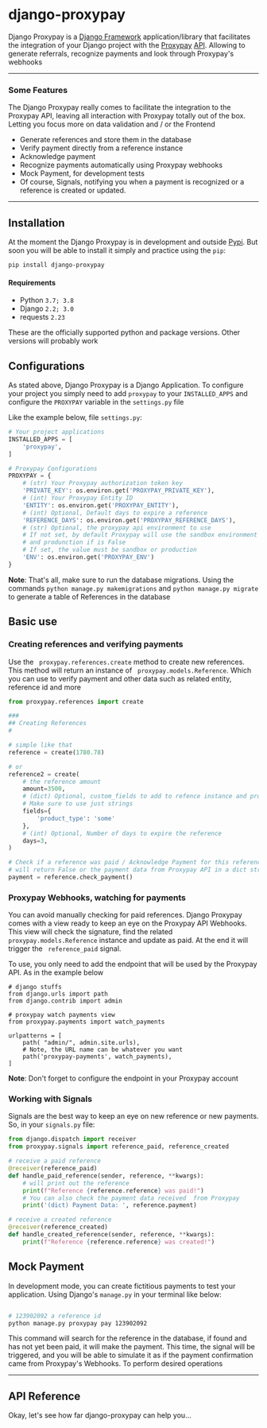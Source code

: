 django-proxypay
=================

Django Proxypay is a [Django Framework](https://www.djangoproject.com/) application/library that facilitates the integration of your Django project with the [Proxypay](https://proxypay.co.ao/) [API](https://developer.proxypay.co.ao/v2/). Allowing to generate referrals, recognize payments and look through Proxypay's webhooks

----------------------------------------------------------------------------------

### Some Features

The Django Proxypay really comes to facilitate the integration to the Proxypay API, leaving all interaction with Proxypay totally out of the box. Letting you focus more on data validation and / or the Frontend

* Generate references and store them in the database
* Verify payment directly from a reference instance
* Acknowledge payment
* Recognize payments automatically using Proxypay webhooks
* Mock Payment, for development tests
* Of course, Signals, notifying you when a payment is recognized or a reference is created or updated.

------------------------------------------------------------------------------------------------------------------

## Installation

At the moment the Django Proxypay is in development and outside [Pypi](https://pypi.org/). But soon you will be able to install it simply and practice using the ``pip``:

    pip install django-proxypay

#### Requirements

* Python ``3.7; 3.8``
* Django ``2.2; 3.0``
* requests ``2.23``

These are the officially supported python and package versions. Other versions will probably work

## Configurations

As stated above, Django Proxypay is a Django Application. To configure your project you simply need to add ``proxypay`` to your ``INSTALLED_APPS`` and configure the ``PROXYPAY`` variable in the ``settings.py`` file

Like the example below, file ``settings.py``:

```python
# Your project applications
INSTALLED_APPS = [
    'proxypay',
]

# Proxypay Configurations
PROXYPAY = {
    # (str) Your Proxypay authorization token key
    'PRIVATE_KEY': os.environ.get('PROXYPAY_PRIVATE_KEY'),
    # (int) Your Proxypay Entity ID
    'ENTITY': os.environ.get('PROXYPAY_ENTITY'),
    # (int) Optional, Default days to expire a reference
    'REFERENCE_DAYS': os.environ.get('PROXYPAY_REFERENCE_DAYS'),
    # (str) Optional, the proxypay api environment to use
    # If not set, by default Proxypay will use the sandbox environment if settings.DEBUG is True 
    # and produnction if is False
    # If set, the value must be sandbox or production
    'ENV': os.environ.get('PROXYPAY_ENV')
}
```

**Note**: That's all, make sure to run the database migrations. Using the commands ``python manage.py makemigrations`` and ``python manage.py migrate`` to generate a table of References in the database

## Basic use

### Creating references and verifying payments

Use the `` proxypay.references.create`` method to create new references. This method will return an instance of `` proxypay.models.Reference``. Which you can use to verify payment and other data such as related entity, reference id and more

```python
from proxypay.references import create

###
## Creating References
#

# simple like that
reference = create(1780.78)

# or
reference2 = create(
    # the reference amount
    amount=3500,
    # (dict) Optional, custom_fields to add to refence instance and proxypay payment data
    # Make sure to use just strings
    fields={
        'product_type': 'some'
    },
    # (int) Optional, Number of days to expire the reference
    days=3,
)

# Check if a reference was paid / Acknowledge Payment for this reference
# will return False or the payment data from Proxypay API in a dict structure
payment = reference.check_payment() 
```

### Proxypay Webhooks, watching for payments

You can avoid manually checking for paid references. Django Proxypay comes with a view ready to keep an eye on the Proxypay API Webhooks. This view will check the signature, find the related `` proxypay.models.Reference`` instance and update as paid. At the end it will trigger the `` reference_paid`` signal.

To use, you only need to add the endpoint that will be used by the Proxypay API. As in the example below

```pyhton
# django stuffs
from django.urls import path
from django.contrib import admin

# proxypay watch payments view
from proxypay.payments import watch_payments

urlpatterns = [
    path( "admin/", admin.site.urls),
    # Note, the URL name can be whatever you want
    path('proxypay-payments', watch_payments),
]
```

**Note**: Don't forget to configure the endpoint in your Proxypay account

### Working with Signals

Signals are the best way to keep an eye on new reference or new payments. So, in your ``signals.py`` file:

```python
from django.dispatch import receiver
from proxypay.signals import reference_paid, reference_created

# receive a paid reference
@receiver(reference_paid)
def handle_paid_reference(sender, reference, **kwargs):
    # will print out the reference
    print(f"Reference {reference.reference} was paid!")
    # You can also check the payment data received  from Proxypay
    print('(dict) Payment Data: ', reference.payment)

# receive a created reference
@receiver(reference_created)
def handle_created_reference(sender, reference, **kwargs):
    print(f"Reference {reference.reference} was created!")
```

## Mock Payment

In development mode, you can create fictitious payments to test your application. Using Django's ``manage.py`` in your terminal like below:

```bash

# 123902092 a reference id
python manage.py proxypay pay 123902092

```

This command will search for the reference in the database, if found and has not yet been paid, it will make the payment. This time, the signal will be triggered, and you will be able to simulate it as if the payment confirmation came from Proxypay's Webhooks. To perform desired operations

------------------------------------------------------------------------------------------------------------------

## API Reference

Okay, let's see how far django-proxypay can help you...
